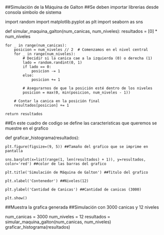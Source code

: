 ##Simulación de la Máquina de Galton
##Se deben importar librerias desde consola simbolo de sistema


import random
import matplotlib.pyplot as plt
import seaborn as sns

def simular_maquina_galton(num_canicas, num_niveles):
    resultados = [0] * num_niveles

    for _ in range(num_canicas):
        posicion = num_niveles // 2  # Comenzamos en el nivel central
        for _ in range(num_niveles):
            # Decidir si la canica cae a la izquierda (0) o derecha (1)
            lado = random.randint(0, 1)
            if lado == 0:
                posicion -= 1
            else:
                posicion += 1

            # Asegurarnos de que la posición esté dentro de los niveles
            posicion = max(0, min(posicion, num_niveles - 1))

        # Contar la canica en la posición final
        resultados[posicion] += 1

    return resultados

##En este cuadro de codigo se define las caracteristicas que queremos se muestre en el grafico



def graficar_histograma(resultados):

    plt.figure(figsize=(9, 5)) ##Tamaño del grafico que se imprime en pantalla    
    
    sns.barplot(x=list(range(1, len(resultados) + 1)), y=resultados, color='red') ##color de las barras del grafico
    
    plt.title('Simulación de Máquina de Galton') ##Titulo del grafico
    
    plt.xlabel('Contenedor') ##Niveles(12)
    
    plt.ylabel('Cantidad de Canicas') ##Cantidad de canicas (3000)   
    
    plt.show() 

##Muestra la grafica generada
##Simulación con 3000 canicas y 12 niveles

num_canicas = 3000
num_niveles = 12
resultados = simular_maquina_galton(num_canicas, num_niveles)
graficar_histograma(resultados)
